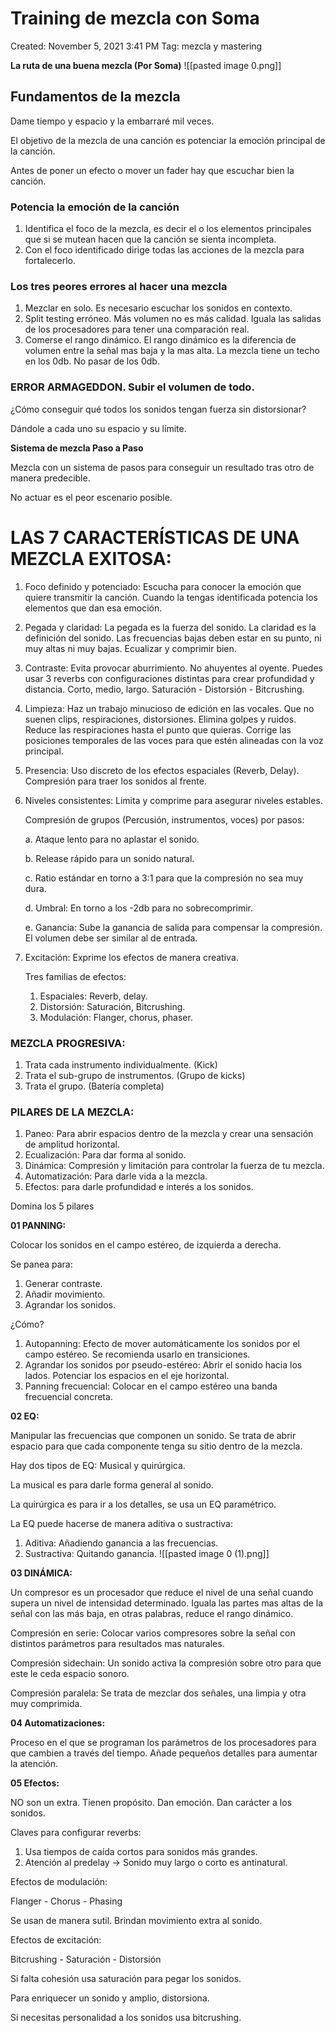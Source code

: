 # Training de mezcla con Soma

Created: November 5, 2021 3:41 PM
Tag: mezcla y mastering

**La ruta de una buena mezcla (Por Soma)**
![[pasted image 0.png]]


## **Fundamentos de la mezcla**

Dame tiempo y espacio y la embarraré mil veces.

El objetivo de la mezcla de una canción es potenciar la emoción principal de la canción.

Antes de poner un efecto o mover un fader hay que escuchar bien la canción.

### Potencia la emoción de la canción

1.  Identifica el foco de la mezcla, es decir el o los elementos principales que si se mutean hacen que la canción se sienta incompleta.
2.  Con el foco identificado dirige todas las acciones de la mezcla para fortalecerlo.

### Los tres peores errores al hacer una mezcla

1.  Mezclar en solo. Es necesario escuchar los sonidos en contexto.
2.  Split testing erróneo. Más volumen no es más calidad. Iguala las salidas de los procesadores para tener una comparación real.
3. Comerse el rango dinámico. El rango dinámico es la diferencia de volumen entre la señal mas baja y la mas alta. La mezcla tiene un techo en los 0db. No pasar de los 0db.

### ERROR ARMAGEDDON. Subir el volumen de todo.

¿Cómo conseguir qué todos los sonidos tengan fuerza sin distorsionar?

Dándole a cada uno su espacio y su límite.

**Sistema de mezcla Paso a Paso**

Mezcla con un sistema de pasos para conseguir un resultado tras otro de manera predecible.

No actuar es el peor escenario posible.

# **LAS 7 CARACTERÍSTICAS DE UNA MEZCLA EXITOSA:**

1. Foco definido y potenciado: Escucha para conocer la emoción que quiere transmitir la canción. Cuando la tengas identificada potencia los elementos que dan esa emoción.
2. Pegada y claridad: La pegada es la fuerza del sonido. La claridad es la definición del sonido. Las frecuencias bajas deben estar en su punto, ni muy altas ni muy bajas. Ecualizar y comprimir bien.
3. Contraste: Evita provocar aburrimiento. No ahuyentes al oyente. Puedes usar 3 reverbs con configuraciones distintas para crear profundidad y distancia. Corto, medio, largo. Saturación - Distorsión - Bitcrushing.
4. Limpieza: Haz un trabajo minucioso de edición en las vocales. Que no suenen clips, respiraciones, distorsiones. Elimina golpes y ruidos. Reduce las respiraciones hasta el punto que quieras. Corrige las posiciones temporales de las voces para que estén alineadas con la voz principal.
5. Presencia: Uso discreto de los efectos espaciales (Reverb, Delay). Compresión para traer los sonidos al frente.
6. Niveles consistentes: Limita y comprime para asegurar niveles estables.
    
    Compresión de grupos (Percusión, instrumentos, voces) por pasos:
    
    a. Ataque lento para no aplastar el sonido.
    
    b. Release rápido para un sonido natural.
    
    c. Ratio estándar en torno a 3:1 para que la compresión no sea muy dura.
    
    d. Umbral: En torno a los -2db para no sobrecomprimir.
    
    e. Ganancia: Sube la ganancia de salida para compensar la compresión. El volumen debe ser similar al de entrada.
    
7. Excitación: Exprime los efectos de manera creativa.
    
    Tres familias de efectos:
    
    1. Espaciales: Reverb, delay.
    2. Distorsión: Saturación, Bitcrushing.
    3. Modulación: Flanger, chorus, phaser.

### MEZCLA PROGRESIVA:

1. Trata cada instrumento individualmente. (Kick)
2. Trata el sub-grupo de instrumentos. (Grupo de kicks)
3. Trata el grupo. (Batería completa)

### PILARES DE LA MEZCLA:

1. Paneo: Para abrir espacios dentro de la mezcla y crear una sensación de amplitud horizontal.
2. Ecualización: Para dar forma al sonido.
3. Dinámica: Compresión y limitación para controlar la fuerza de tu mezcla.
4. Automatización: Para darle vida a la mezcla.
5. Efectos: para darle profundidad e interés a los sonidos.

Domina los 5 pilares

**01 PANNING:**

Colocar los sonidos en el campo estéreo, de izquierda a derecha.

Se panea para:

1. Generar contraste.
2. Añadir movimiento.
3. Agrandar los sonidos.

¿Cómo?

1. Autopanning: Efecto de mover automáticamente los sonidos por el campo estéreo. Se recomienda usarlo en transiciones.
2. Agrandar los sonidos por pseudo-estéreo: Abrir el sonido hacia los lados. Potenciar los espacios en el eje horizontal.
3. Panning frecuencial: Colocar en el campo estéreo una banda frecuencial concreta.

**02 EQ:**

Manipular las frecuencias que componen un sonido. Se trata de abrir espacio para que cada componente tenga su sitio dentro de la mezcla.

Hay dos tipos de EQ: Musical y quirúrgica.

La musical es para darle forma general al sonido.

La quirúrgica es para ir a los detalles, se usa un EQ paramétrico.

La EQ puede hacerse de manera aditiva o sustractiva:

1. Aditiva: Añadiendo ganancia a las frecuencias.
2. Sustractiva: Quitando ganancia.
![[pasted image 0 (1).png]]


**03 DINÁMICA:**

Un compresor es un procesador que reduce el nivel de una señal cuando supera un nivel de intensidad determinado. Iguala las partes mas altas de la señal con las más baja, en otras palabras, reduce el rango dinámico.

Compresión en serie: Colocar varios compresores sobre la señal con distintos parámetros para resultados mas naturales.

Compresión sidechain: Un sonido activa la compresión sobre otro para que este le ceda espacio sonoro.

Compresión paralela: Se trata de mezclar dos señales, una limpia y otra muy comprimida.

**04 Automatizaciones:**

Proceso en el que se programan los parámetros de los procesadores para que cambien a través del tiempo. Añade pequeños detalles para aumentar la atención.

**05 Efectos:**

NO son un extra. Tienen propósito. Dan emoción. Dan carácter a los sonidos.

Claves para configurar reverbs:

1. Usa tiempos de caída cortos para sonidos más grandes.
2. Atención al predelay -> Sonido muy largo o corto es antinatural.

Efectos de modulación:

Flanger - Chorus - Phasing

Se usan de manera sutil. Brindan movimiento extra al sonido.

Efectos de excitación:

Bitcrushing - Saturación - Distorsión

Si falta cohesión usa saturación para pegar los sonidos.

Para enriquecer un sonido y amplio, distorsiona.

Si necesitas personalidad a los sonidos usa bitcrushing.